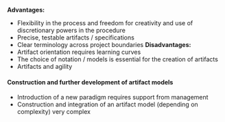 **Advantages:**
- Flexibility in the process and freedom for creativity and use of discretionary powers in the procedure
- Precise, testable artifacts / specifications
- Clear terminology across project boundaries
**Disadvantages:**
- Artifact orientation requires learning curves
- The choice of notation / models is essential for the creation of artifacts
- Artifacts and agility

#### Construction and further development of artifact models

- Introduction of a new paradigm requires support from management
- Construction and integration of an artifact model (depending on complexity) very complex